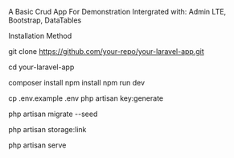 A Basic Crud App For Demonstration
Intergrated with: 
Admin LTE,
Bootstrap,
DataTables







Installation Method




git clone https://github.com/your-repo/your-laravel-app.git


cd your-laravel-app


composer install
npm install
npm run dev


cp .env.example .env
php artisan key:generate


php artisan migrate --seed

php artisan storage:link

php artisan serve
